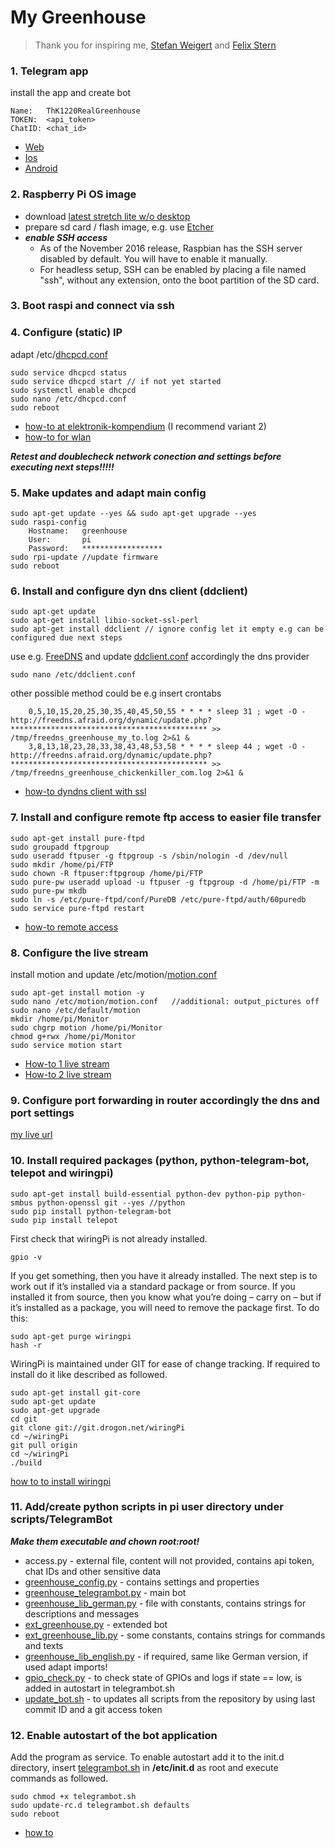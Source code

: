 # My Greenhouse
> Thank you for inspiring me, [Stefan Weigert](https://www.stefan-weigert.de/php_loader/raspi.php) and [Felix Stern](https://tutorials-raspberrypi.de/automatisches-raspberry-pi-gewaechshaus-selber-bauen/)

	
### 1. Telegram app
install the app and create bot
```
Name: 	ThK1220RealGreenhouse
TOKEN: 	<api_token>
ChatID:	<chat_id>
```
* [Web](https://telegram.org/)
* [Ios](https://itunes.apple.com/de/app/telegram-messenger/id686449807?mt=8)
* [Android](https://play.google.com/store/apps/details?id=org.telegram.messenger&hl=de)


### 2. Raspberry Pi OS image
* download [latest stretch lite w/o desktop](https://downloads.raspberrypi.org/raspbian_lite_latest) 
* prepare sd card / flash image, e.g. use [Etcher](https://etcher.io/?ref=etcher_footer) 
* _**enable SSH access**_ 
    * As of the November 2016 release, Raspbian has the SSH server disabled by default. You will have to enable it manually. 
    * For headless setup, SSH can be enabled by placing a file named "ssh", without any extension, onto the boot partition of the SD card.


### 3. Boot raspi and connect via ssh

			
### 4. Configure (static) IP
adapt /etc/[dhcpcd.conf](configs/dhcpcd.conf)
```
sudo service dhcpcd status 
sudo service dhcpcd start // if not yet started 
sudo systemctl enable dhcpcd 
sudo nano /etc/dhcpcd.conf
sudo reboot
```
* [how-to at elektronik-kompendium](https://www.elektronik-kompendium.de/sites/raspberry-pi/1912151.htm) (I recommend variant 2)
* [how-to for wlan](https://unix.stackexchange.com/questions/92799/connecting-to-wifi-network-through-command-line)
 

_**Retest and doublecheck network conection and settings before executing next steps!!!!!**_



### 5. Make updates and adapt main config
```
sudo apt-get update --yes && sudo apt-get upgrade --yes
sudo raspi-config
    Hostname:	greenhouse
    User:		pi
    Password:	******************
sudo rpi-update //update firmware
sudo reboot
```

	
### 6. Install and configure dyn dns client (ddclient)
```
sudo apt-get update
sudo apt-get install libio-socket-ssl-perl
sudo apt-get install ddclient // ignore config let it empty e.g can be configured due next steps
```			
use e.g. [FreeDNS](http://freedns.afraid.org) and update [ddclient.conf](configs/ddclient.conf) accordingly the dns provider
```
sudo nano /etc/ddclient.conf
```	
other possible method could be e.g insert crontabs
```	
    0,5,10,15,20,25,30,35,40,45,50,55 * * * * sleep 31 ; wget -O - http://freedns.afraid.org/dynamic/update.php?******************************************** >> /tmp/freedns_greenhouse_my_to.log 2>&1 &
    3,8,13,18,23,28,33,38,43,48,53,58 * * * * sleep 44 ; wget -O - http://freedns.afraid.org/dynamic/update.php?******************************************** >> /tmp/freedns_greenhouse_chickenkiller_com.log 2>&1 &
```				
* [how-to dyndns client with ssl](https://hexaju.wordpress.com/2013/03/20/raspberry-pi-as-dyndns-client-with-ssl/)
 


### 7. Install and configure remote ftp access to easier file transfer
```
sudo apt-get install pure-ftpd
sudo groupadd ftpgroup
sudo useradd ftpuser -g ftpgroup -s /sbin/nologin -d /dev/null
sudo mkdir /home/pi/FTP
sudo chown -R ftpuser:ftpgroup /home/pi/FTP
sudo pure-pw useradd upload -u ftpuser -g ftpgroup -d /home/pi/FTP -m
sudo pure-pw mkdb
sudo ln -s /etc/pure-ftpd/conf/PureDB /etc/pure-ftpd/auth/60puredb 
sudo service pure-ftpd restart
```
* [how-to remote access](https://www.raspberrypi.org/documentation/remote-access/ftp.md)
 


### 8. Configure the live stream
install motion and update /etc/motion/[motion.conf](configs/motion.conf)
```	
sudo apt-get install motion -y
sudo nano /etc/motion/motion.conf   //additional: output_pictures off
sudo nano /etc/default/motion
mkdir /home/pi/Monitor
sudo chgrp motion /home/pi/Monitor
chmod g+rwx /home/pi/Monitor
sudo service motion start
```			
* [How-to 1 live stream](https://tutorials-raspberrypi.de/raspberry-pi-ueberwachungskamera-livestream-einrichten/)
* [How-to 2 live stream](https://www.datenreise.de/raspberry-pi-ueberwachungskamera-livestream/)


### 9. Configure port forwarding in router accordingly the dns and port settings
[my live url](http://greenhouse.my.to:8082/)

					
### 10. Install required packages (python, python-telegram-bot, telepot and wiringpi)
```
sudo apt-get install build-essential python-dev python-pip python-smbus python-openssl git --yes //python
sudo pip install python-telegram-bot
sudo pip install telepot
```

First check that wiringPi is not already installed.
```
gpio -v
```

If you get something, then you have it already installed. The next step is to work out if it’s installed via a standard package or from source. If you installed it from source, then you know what you’re doing – carry on – but if it’s installed as a package, you will need to remove the package first. To do this:
```
sudo apt-get purge wiringpi
hash -r
```

WiringPi is maintained under GIT for ease of change tracking. If required to install do it like described as followed.
```
sudo apt-get install git-core
sudo apt-get update
sudo apt-get upgrade
cd git
git clone git://git.drogon.net/wiringPi
cd ~/wiringPi
git pull origin
cd ~/wiringPi
./build
```

[how to to install wiringpi](http://wiringpi.com/download-and-install/)
	
### 11. Add/create python scripts in pi user directory under scripts/TelegramBot
_**Make them executable and chown root:root!**_
* access.py - external file, content will not provided, contains api token, chat IDs and other sensitive data
* [greenhouse_config.py](scripts/greenhouse_config.py) - contains settings and properties
* [greenhouse_telegrambot.py](scripts/greenhouse_telegrambot.py) - main bot
* [greenhouse_lib_german.py](scripts/greenhouse_lib_german.py) - file with constants, contains strings for descriptions and messages
* [ext_greenhouse.py](scripts/ext_greenhouse.py) - extended bot
* [ext_greenhouse_lib.py](scripts/ext_greenhouse_lib.py) - some constants, contains strings for commands and texts
* [greenhouse_lib_english.py](scripts/greenhouse_lib_english.py) - if required, same like German version, if used adapt imports!
* [gpio_check.py](scripts/gpio_check.py) - to check state of GPIOs and logs if state == low, is added in autostart in telegrambot.sh
* [update_bot.sh](scripts/update_bot.sh) - to updates all scripts from the repository by using last commit ID and a git access token
   


### 12. Enable autostart of the bot application
Add the program as service. 
To enable autostart add it to the init.d directory, insert [telegrambot.sh](scripts/telegrambot.sh) in **/etc/init.d** as root
and execute commands as followed.

```
sudo chmod +x telegrambot.sh
sudo update-rc.d telegrambot.sh defaults
sudo reboot
```

* [how to](https://www.dexterindustries.com/howto/run-a-program-on-your-raspberry-pi-at-startup/#init)

